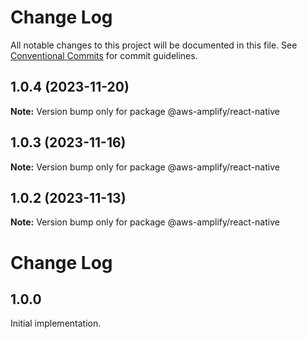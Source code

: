 # Change Log

All notable changes to this project will be documented in this file.
See [Conventional Commits](https://conventionalcommits.org) for commit guidelines.

## 1.0.4 (2023-11-20)

**Note:** Version bump only for package @aws-amplify/react-native

## 1.0.3 (2023-11-16)

**Note:** Version bump only for package @aws-amplify/react-native

## 1.0.2 (2023-11-13)

**Note:** Version bump only for package @aws-amplify/react-native

# Change Log

## 1.0.0

Initial implementation.
